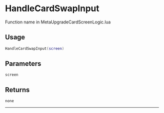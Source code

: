 # HandleCardSwapInput
Function name in MetaUpgradeCardScreenLogic.lua
## Usage
```lua
HandleCardSwapInput(screen)
```
## Parameters
`screen`
## Returns
`none`

---